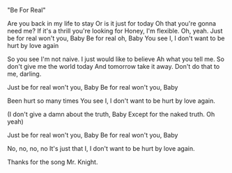 "Be For Real"

Are you back in my life to stay
Or is it just for today
Oh that you're gonna need me?
If it's a thrill you're looking for
Honey, I'm flexible. Oh, yeah.
Just be for real won't you, Baby
Be for real oh, Baby
You see I, I don't want to be hurt by love again

So you see I'm not naive.
I just would like to believe
Ah what you tell me.
So don't give me the world today
And tomorrow take it away.
Don't do that to me, darling.

Just be for real won't you, Baby
Be for real won't you, Baby

Been hurt so many times
You see I, I don't want to be hurt by love again.

(I don't give a damn about the truth, Baby
Except for the naked truth. Oh yeah)

Just be for real won't you, Baby
Be for real won't you, Baby

No, no, no, no
It's just that I, I don't want to be hurt by love again.

Thanks for the song Mr. Knight.
